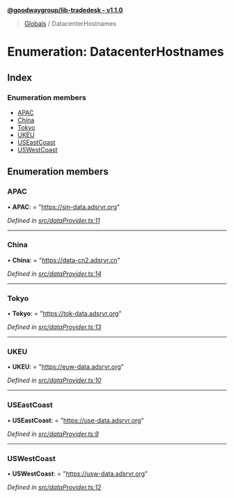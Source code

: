 **[@goodwaygroup/lib-tradedesk - v1.1.0](../README.md)**

> [Globals](../README.md) / DatacenterHostnames

# Enumeration: DatacenterHostnames

## Index

### Enumeration members

* [APAC](datacenterhostnames.md#apac)
* [China](datacenterhostnames.md#china)
* [Tokyo](datacenterhostnames.md#tokyo)
* [UKEU](datacenterhostnames.md#ukeu)
* [USEastCoast](datacenterhostnames.md#useastcoast)
* [USWestCoast](datacenterhostnames.md#uswestcoast)

## Enumeration members

### APAC

•  **APAC**:  = "https://sin-data.adsrvr.org"

*Defined in [src/dataProvider.ts:11](https://github.com/GoodwayGroup/lib-tradedesk/blob/cc0625a/src/dataProvider.ts#L11)*

___

### China

•  **China**:  = "https://data-cn2.adsrvr.cn"

*Defined in [src/dataProvider.ts:14](https://github.com/GoodwayGroup/lib-tradedesk/blob/cc0625a/src/dataProvider.ts#L14)*

___

### Tokyo

•  **Tokyo**:  = "https://tok-data.adsrvr.org"

*Defined in [src/dataProvider.ts:13](https://github.com/GoodwayGroup/lib-tradedesk/blob/cc0625a/src/dataProvider.ts#L13)*

___

### UKEU

•  **UKEU**:  = "https://euw-data.adsrvr.org"

*Defined in [src/dataProvider.ts:10](https://github.com/GoodwayGroup/lib-tradedesk/blob/cc0625a/src/dataProvider.ts#L10)*

___

### USEastCoast

•  **USEastCoast**:  = "https://use-data.adsrvr.org"

*Defined in [src/dataProvider.ts:9](https://github.com/GoodwayGroup/lib-tradedesk/blob/cc0625a/src/dataProvider.ts#L9)*

___

### USWestCoast

•  **USWestCoast**:  = "https://usw-data.adsrvr.org"

*Defined in [src/dataProvider.ts:12](https://github.com/GoodwayGroup/lib-tradedesk/blob/cc0625a/src/dataProvider.ts#L12)*
